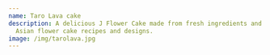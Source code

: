 ```yaml
---
name: Taro Lava cake
description: A delicious J Flower Cake made from fresh ingredients and original
  Asian flower cake recipes and designs.
image: /img/tarolava.jpg
---
```

